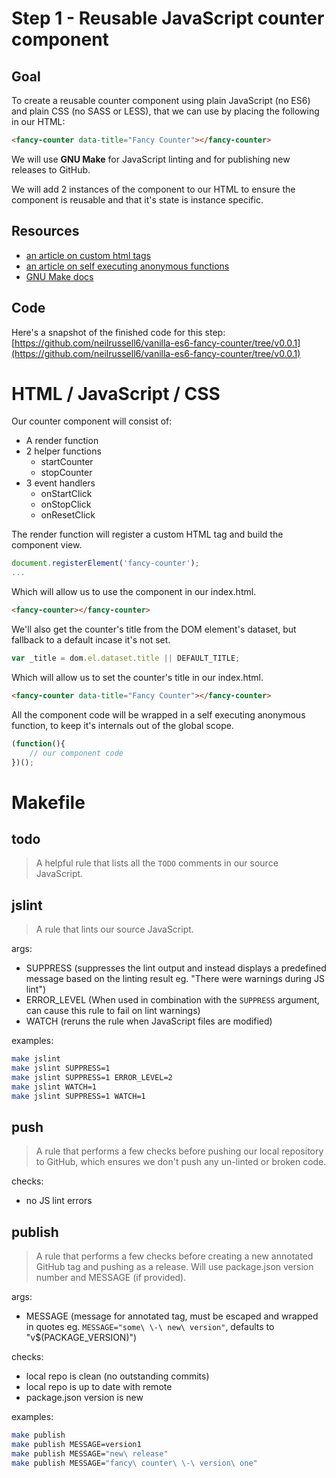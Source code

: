 Step 1 - Reusable JavaScript counter component
==============================================

Goal
----

To create a reusable counter component using plain JavaScript (no ES6) and plain CSS (no SASS or LESS),
that we can use by placing the following in our HTML:

```html
<fancy-counter data-title="Fancy Counter"></fancy-counter>
```

We will use **GNU Make** for JavaScript linting and for publishing new releases to GitHub.

We will add 2 instances of the component to our HTML to ensure the component is reusable and that it's state is instance specific.

Resources
---------

 * [an article on custom html tags](https://www.html5rocks.com/en/tutorials/webcomponents/customelements/)
 * [an article on self executing anonymous functions](http://markdalgleish.com/2011/03/self-executing-anonymous-functions/)
 * [GNU Make docs](https://www.gnu.org/software/make/)

Code
----

Here's a snapshot of the finished code for this step:
[https://github.com/neilrussell6/vanilla-es6-fancy-counter/tree/v0.0.1](https://github.com/neilrussell6/vanilla-es6-fancy-counter/tree/v0.0.1)

HTML / JavaScript / CSS
=======================

Our counter component will consist of:

 * A render function
 * 2 helper functions
    * startCounter
    * stopCounter
 * 3 event handlers
    * onStartClick
    * onStopClick
    * onResetClick

The render function will register a custom HTML tag and build the component view.

```javascript
document.registerElement('fancy-counter');
...
```

Which will allow us to use the component in our index.html.

```html
<fancy-counter></fancy-counter>
```

We'll also get the counter's title from the DOM element's dataset, but fallback to a default incase it's not set.

```javascript
var _title = dom.el.dataset.title || DEFAULT_TITLE;
```

Which will allow us to set the counter's title in our index.html.

```html
<fancy-counter data-title="Fancy Counter"></fancy-counter>
```

All the component code will be wrapped in a self executing anonymous function, to keep it's internals out of the global scope.

```javascript
(function(){
    // our component code
})();
```

Makefile
========

todo
----

> A helpful rule that lists all the `TODO` comments in our source JavaScript.

jslint
------

> A rule that lints our source JavaScript.

args:

 * SUPPRESS (suppresses the lint output and instead displays a predefined message based on the linting result eg. "There were warnings during JS lint")
 * ERROR_LEVEL (When used in combination with the `SUPPRESS` argument, can cause this rule to fail on lint warnings)
 * WATCH (reruns the rule when JavaScript files are modified)

examples:

```bash
make jslint
make jslint SUPPRESS=1
make jslint SUPPRESS=1 ERROR_LEVEL=2
make jslint WATCH=1
make jslint SUPPRESS=1 WATCH=1
```

push
----

> A rule that performs a few checks before pushing our local repository to GitHub,
> which ensures we don't push any un-linted or broken code.

checks:

 * no JS lint errors

publish
-------

> A rule that performs a few checks before creating a new annotated GitHub tag and pushing as a release.
> Will use package.json version number and MESSAGE (if provided).

args:

 * MESSAGE (message for annotated tag, must be escaped and wrapped in quotes eg. `MESSAGE="some\ \-\ new\ version"`, defaults to "v$(PACKAGE_VERSION)")

checks:

 * local repo is clean (no outstanding commits)
 * local repo is up to date with remote
 * package.json version is new

examples:

```bash
make publish
make publish MESSAGE=version1
make publish MESSAGE="new\ release"
make publish MESSAGE="fancy\ counter\ \-\ version\ one"
```
